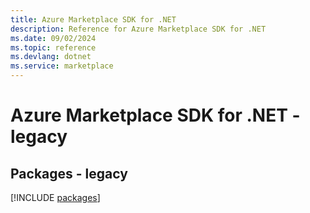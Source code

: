 ```yaml
---
title: Azure Marketplace SDK for .NET
description: Reference for Azure Marketplace SDK for .NET
ms.date: 09/02/2024
ms.topic: reference
ms.devlang: dotnet
ms.service: marketplace
---
```

# Azure Marketplace SDK for .NET - legacy
## Packages - legacy
[!INCLUDE [packages](marketplace-index.md)]